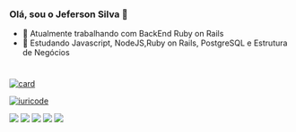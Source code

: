 ### Olá, sou o Jeferson Silva 👋

- 🔭 Atualmente trabalhando com BackEnd Ruby on Rails
- 🌱 Estudando Javascript, NodeJS,Ruby on Rails, PostgreSQL e Estrutura de Negócios
#
[![card](https://github-readme-stats.vercel.app/api?username=silvajeferson82&theme=cobalt)](https://github.com/silvajeferson82/)

[![iuricode](https://github-readme-stats.vercel.app/api/top-langs/?username=silvajeferson82&hide=html&layout=cobalt=true&theme=cobalt)](https://github.com/silvajeferson82/)

<p align="left">
  <a href="gmail.com" alt="Gmail">
  <img src="https://img.shields.io/badge/-Gmail-FF0000?style=flat-square&labelColor=FF0000&logo=gmail&logoColor=white&link=jefersonsilva.contato@gmail.com" /></a>

  <a href="https://www.linkedin.com/in/silvajeferson82/" alt="Linkedin">
  <img src="https://img.shields.io/badge/-Linkedin-0e76a8?style=flat-square&logo=Linkedin&logoColor=white&link=https://www.linkedin.com/in/silvajeferson82/https://www.linkedin.com/in/silvajeferson82/" /></a>

  <a href="#" alt="WhatsApp">
  <img src="https://img.shields.io/badge/-WhatsApp-25d366?style=flat-square&labelColor=25d366&logo=whatsapp&logoColor=white&link=API-DO-SEU-WHATSAPP"/></a>

  <a href="#" alt="Facebook">
  <img src="https://img.shields.io/badge/-Facebook-3b5998?style=flat-square&labelColor=3b5998&logo=facebook&logoColor=white&link=LINK-DO-SEU-FACEBOOK"/></a>

  <a href="#" alt="Instagram">
  <img src="https://img.shields.io/badge/-Instagram-DF0174?style=flat-square&labelColor=DF0174&logo=instagram&logoColor=white&link=https://www.instagram.com/silvajeferson82/"/></a>
</p>  



